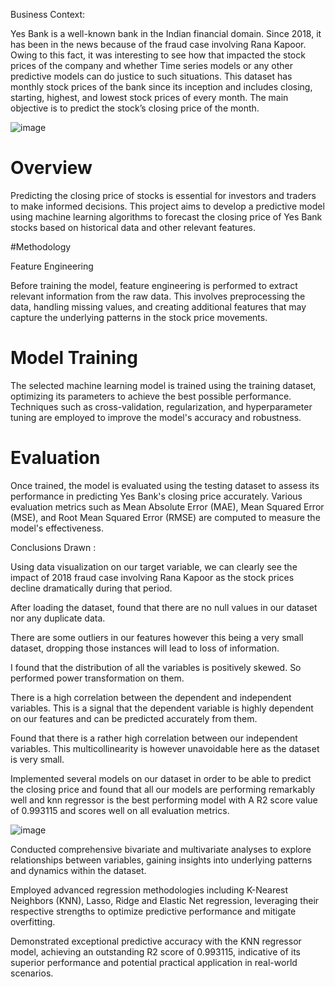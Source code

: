 Business Context:


Yes Bank is a well-known bank in the Indian financial domain. Since 2018, it has been in the news because of the fraud case involving Rana Kapoor. Owing to this fact, it was interesting to see how that impacted the stock prices of the company and whether Time series models or any other predictive models can do justice to such situations. This dataset has monthly stock prices of the bank since its inception and includes closing, starting, highest, and lowest stock prices of every month. The main objective is to predict the stock’s closing price of the month.

![image](https://github.com/Niharika-Bathula/yes-bank-ml/assets/142409759/8784ba22-42f2-4345-817e-19868bc2fee1)

# Overview

Predicting the closing price of stocks is essential for investors and traders to make informed decisions. This project aims to develop a predictive model using machine learning algorithms to forecast the closing price of Yes Bank stocks based on historical data and other relevant features.


#Methodology

Feature Engineering

Before training the model, feature engineering is performed to extract relevant information from the raw data. This involves preprocessing the data, handling missing values, and creating additional features that may capture the underlying patterns in the stock price movements.

# Model Training

The selected machine learning model is trained using the training dataset, optimizing its parameters to achieve the best possible performance. Techniques such as cross-validation, regularization, and hyperparameter tuning are employed to improve the model's accuracy and robustness.

# Evaluation

Once trained, the model is evaluated using the testing dataset to assess its performance in predicting Yes Bank's closing price accurately. Various evaluation metrics such as Mean Absolute Error (MAE), Mean Squared Error (MSE), and Root Mean Squared Error (RMSE) are computed to measure the model's effectiveness.


Conclusions Drawn :



Using data visualization on our target variable, we can clearly see the impact of 2018 fraud case involving Rana Kapoor as the stock prices decline dramatically during that period.

After loading the dataset, found that there are no null values in our dataset nor any duplicate data.

There are some outliers in our features however this being a very small dataset, dropping those instances will lead to loss of information.

I found that the distribution of all the variables is positively skewed. So performed power transformation on them.

There is a high correlation between the dependent and independent variables. This is a signal that the dependent variable is highly dependent on our features and can be predicted accurately from them.

Found that there is a rather high correlation between our independent variables. This multicollinearity is however unavoidable here as the dataset is very small.

Implemented several models on our dataset in order to be able to predict the closing price and found that all our models are performing remarkably well and knn regressor is the best performing model with A R2 score value of 0.993115 and scores well on all evaluation metrics.


![image](https://github.com/Niharika-Bathula/yes-bank-ml/assets/142409759/3947ad54-e874-46bf-80bd-8703b2cdd17a)


Conducted comprehensive bivariate and multivariate analyses to explore relationships between variables, gaining insights into underlying patterns and dynamics within the dataset.

Employed advanced regression methodologies including K-Nearest Neighbors (KNN), Lasso, Ridge and Elastic Net regression, leveraging their respective strengths to optimize predictive performance and mitigate overfitting.

Demonstrated exceptional predictive accuracy with the KNN regressor model, achieving an outstanding R2 score of 0.993115, indicative of its superior performance and potential practical application in real-world scenarios.


 

 


